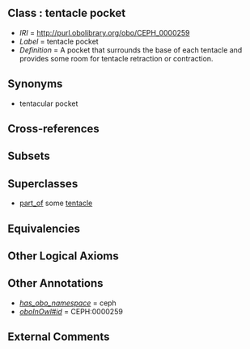 
## Class : tentacle pocket

 * *IRI* = http://purl.obolibrary.org/obo/CEPH_0000259
 * *Label* = tentacle pocket
 * *Definition* = A pocket that surrounds the base of each tentacle and provides some room for tentacle retraction or contraction.

## Synonyms

 * tentacular pocket

## Cross-references


## Subsets


## Superclasses

 * [part_of](../../BFO/50/BFO_0000050.md) some [tentacle](../../CEPH/56/CEPH_0000256.md)

## Equivalencies


## Other Logical Axioms


## Other Annotations

 * *[has_obo_namespace](../../ce/oboInOwl#hasOBONamespace.md)* = ceph
 * *[oboInOwl#id](../../id/oboInOwl#id.md)* = CEPH:0000259

## External Comments

